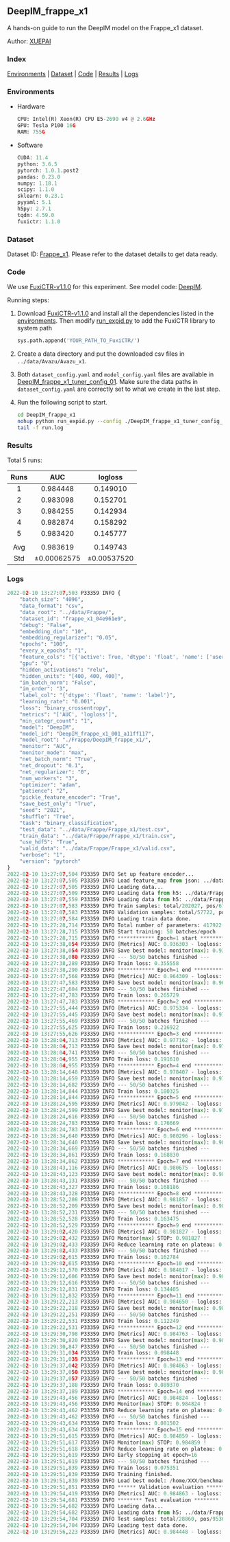 ## DeepIM_frappe_x1

A hands-on guide to run the DeepIM model on the Frappe_x1 dataset.

Author: [XUEPAI](https://github.com/xue-pai)

### Index
[Environments](#Environments) | [Dataset](#Dataset) | [Code](#Code) | [Results](#Results) | [Logs](#Logs)

### Environments
+ Hardware

  ```python
  CPU: Intel(R) Xeon(R) CPU E5-2690 v4 @ 2.6GHz
  GPU: Tesla P100 16G
  RAM: 755G

  ```

+ Software

  ```python
  CUDA: 11.4
  python: 3.6.5
  pytorch: 1.0.1.post2
  pandas: 0.23.0
  numpy: 1.18.1
  scipy: 1.1.0
  sklearn: 0.23.1
  pyyaml: 5.1
  h5py: 2.7.1
  tqdm: 4.59.0
  fuxictr: 1.1.0
  ```

### Dataset
Dataset ID: [Frappe_x1](https://github.com/openbenchmark/BARS/blob/master/ctr_prediction/datasets/Frappe/README.md#Frappe_x1). Please refer to the dataset details to get data ready.

### Code

We use [FuxiCTR-v1.1.0](fuxictr_url) for this experiment. See model code: [DeepIM](https://github.com/xue-pai/FuxiCTR/blob/v1.1.0/fuxictr/pytorch/models/DeepIM.py).

Running steps:

1. Download [FuxiCTR-v1.1.0](fuxictr_url) and install all the dependencies listed in the [environments](#environments). Then modify [run_expid.py](./run_expid.py#L5) to add the FuxiCTR library to system path
    
    ```python
    sys.path.append('YOUR_PATH_TO_FuxiCTR/')
    ```

2. Create a data directory and put the downloaded csv files in `../data/Avazu/Avazu_x1`.

3. Both `dataset_config.yaml` and `model_config.yaml` files are available in [DeepIM_frappe_x1_tuner_config_01](./DeepIM_frappe_x1_tuner_config_01). Make sure the data paths in `dataset_config.yaml` are correctly set to what we create in the last step.

4. Run the following script to start.

    ```bash
    cd DeepIM_frappe_x1
    nohup python run_expid.py --config ./DeepIM_frappe_x1_tuner_config_01 --expid DeepIM_frappe_x1_001_a11ff117 --gpu 0 > run.log &
    tail -f run.log
    ```

### Results

Total 5 runs:

| Runs | AUC | logloss  |
|:--------------------:|:--------------------:|:--------------------:|
| 1 | 0.984448 | 0.149010  |
| 2 | 0.983098 | 0.152701  |
| 3 | 0.984255 | 0.142934  |
| 4 | 0.982874 | 0.158292  |
| 5 | 0.983420 | 0.145777  |
| | | | 
| Avg | 0.983619 | 0.149743 |
| Std | &#177;0.00062575 | &#177;0.00537520 |


### Logs
```python
2022-02-10 13:27:07,503 P33359 INFO {
    "batch_size": "4096",
    "data_format": "csv",
    "data_root": "../data/Frappe/",
    "dataset_id": "frappe_x1_04e961e9",
    "debug": "False",
    "embedding_dim": "10",
    "embedding_regularizer": "0.05",
    "epochs": "100",
    "every_x_epochs": "1",
    "feature_cols": "[{'active': True, 'dtype': 'float', 'name': ['user', 'item', 'daytime', 'weekday', 'isweekend', 'homework', 'cost', 'weather', 'country', 'city'], 'type': 'categorical'}]",
    "gpu": "0",
    "hidden_activations": "relu",
    "hidden_units": "[400, 400, 400]",
    "im_batch_norm": "False",
    "im_order": "3",
    "label_col": "{'dtype': 'float', 'name': 'label'}",
    "learning_rate": "0.001",
    "loss": "binary_crossentropy",
    "metrics": "['AUC', 'logloss']",
    "min_categr_count": "1",
    "model": "DeepIM",
    "model_id": "DeepIM_frappe_x1_001_a11ff117",
    "model_root": "./Frappe/DeepIM_frappe_x1/",
    "monitor": "AUC",
    "monitor_mode": "max",
    "net_batch_norm": "True",
    "net_dropout": "0.1",
    "net_regularizer": "0",
    "num_workers": "3",
    "optimizer": "adam",
    "patience": "2",
    "pickle_feature_encoder": "True",
    "save_best_only": "True",
    "seed": "2021",
    "shuffle": "True",
    "task": "binary_classification",
    "test_data": "../data/Frappe/Frappe_x1/test.csv",
    "train_data": "../data/Frappe/Frappe_x1/train.csv",
    "use_hdf5": "True",
    "valid_data": "../data/Frappe/Frappe_x1/valid.csv",
    "verbose": "1",
    "version": "pytorch"
}
2022-02-10 13:27:07,504 P33359 INFO Set up feature encoder...
2022-02-10 13:27:07,505 P33359 INFO Load feature_map from json: ../data/Frappe/frappe_x1_04e961e9/feature_map.json
2022-02-10 13:27:07,505 P33359 INFO Loading data...
2022-02-10 13:27:07,509 P33359 INFO Loading data from h5: ../data/Frappe/frappe_x1_04e961e9/train.h5
2022-02-10 13:27:07,559 P33359 INFO Loading data from h5: ../data/Frappe/frappe_x1_04e961e9/valid.h5
2022-02-10 13:27:07,583 P33359 INFO Train samples: total/202027, pos/67604, neg/134423, ratio/33.46%, blocks/1
2022-02-10 13:27:07,583 P33359 INFO Validation samples: total/57722, pos/19063, neg/38659, ratio/33.03%, blocks/1
2022-02-10 13:27:07,584 P33359 INFO Loading train data done.
2022-02-10 13:27:28,714 P33359 INFO Total number of parameters: 417922.
2022-02-10 13:27:28,715 P33359 INFO Start training: 50 batches/epoch
2022-02-10 13:27:28,715 P33359 INFO ************ Epoch=1 start ************
2022-02-10 13:27:38,054 P33359 INFO [Metrics] AUC: 0.936303 - logloss: 0.672567
2022-02-10 13:27:38,054 P33359 INFO Save best model: monitor(max): 0.936303
2022-02-10 13:27:38,080 P33359 INFO --- 50/50 batches finished ---
2022-02-10 13:27:38,289 P33359 INFO Train loss: 0.355558
2022-02-10 13:27:38,290 P33359 INFO ************ Epoch=1 end ************
2022-02-10 13:27:47,568 P33359 INFO [Metrics] AUC: 0.964309 - logloss: 0.239890
2022-02-10 13:27:47,583 P33359 INFO Save best model: monitor(max): 0.964309
2022-02-10 13:27:47,604 P33359 INFO --- 50/50 batches finished ---
2022-02-10 13:27:47,783 P33359 INFO Train loss: 0.265729
2022-02-10 13:27:47,783 P33359 INFO ************ Epoch=2 end ************
2022-02-10 13:27:55,444 P33359 INFO [Metrics] AUC: 0.975334 - logloss: 0.183212
2022-02-10 13:27:55,445 P33359 INFO Save best model: monitor(max): 0.975334
2022-02-10 13:27:55,469 P33359 INFO --- 50/50 batches finished ---
2022-02-10 13:27:55,625 P33359 INFO Train loss: 0.216922
2022-02-10 13:27:55,626 P33359 INFO ************ Epoch=3 end ************
2022-02-10 13:28:04,713 P33359 INFO [Metrics] AUC: 0.977162 - logloss: 0.183473
2022-02-10 13:28:04,713 P33359 INFO Save best model: monitor(max): 0.977162
2022-02-10 13:28:04,741 P33359 INFO --- 50/50 batches finished ---
2022-02-10 13:28:04,955 P33359 INFO Train loss: 0.191610
2022-02-10 13:28:04,955 P33359 INFO ************ Epoch=4 end ************
2022-02-10 13:28:14,648 P33359 INFO [Metrics] AUC: 0.978407 - logloss: 0.168452
2022-02-10 13:28:14,659 P33359 INFO Save best model: monitor(max): 0.978407
2022-02-10 13:28:14,682 P33359 INFO --- 50/50 batches finished ---
2022-02-10 13:28:14,844 P33359 INFO Train loss: 0.180325
2022-02-10 13:28:14,844 P33359 INFO ************ Epoch=5 end ************
2022-02-10 13:28:24,595 P33359 INFO [Metrics] AUC: 0.979042 - logloss: 0.208605
2022-02-10 13:28:24,599 P33359 INFO Save best model: monitor(max): 0.979042
2022-02-10 13:28:24,616 P33359 INFO --- 50/50 batches finished ---
2022-02-10 13:28:24,783 P33359 INFO Train loss: 0.176669
2022-02-10 13:28:24,783 P33359 INFO ************ Epoch=6 end ************
2022-02-10 13:28:34,640 P33359 INFO [Metrics] AUC: 0.980296 - logloss: 0.162306
2022-02-10 13:28:34,640 P33359 INFO Save best model: monitor(max): 0.980296
2022-02-10 13:28:34,669 P33359 INFO --- 50/50 batches finished ---
2022-02-10 13:28:34,861 P33359 INFO Train loss: 0.168830
2022-02-10 13:28:34,862 P33359 INFO ************ Epoch=7 end ************
2022-02-10 13:28:43,116 P33359 INFO [Metrics] AUC: 0.980675 - logloss: 0.180564
2022-02-10 13:28:43,123 P33359 INFO Save best model: monitor(max): 0.980675
2022-02-10 13:28:43,131 P33359 INFO --- 50/50 batches finished ---
2022-02-10 13:28:43,327 P33359 INFO Train loss: 0.168186
2022-02-10 13:28:43,328 P33359 INFO ************ Epoch=8 end ************
2022-02-10 13:28:52,208 P33359 INFO [Metrics] AUC: 0.981857 - logloss: 0.154874
2022-02-10 13:28:52,209 P33359 INFO Save best model: monitor(max): 0.981857
2022-02-10 13:28:52,231 P33359 INFO --- 50/50 batches finished ---
2022-02-10 13:28:52,528 P33359 INFO Train loss: 0.163475
2022-02-10 13:28:52,529 P33359 INFO ************ Epoch=9 end ************
2022-02-10 13:29:02,420 P33359 INFO [Metrics] AUC: 0.981827 - logloss: 0.158594
2022-02-10 13:29:02,432 P33359 INFO Monitor(max) STOP: 0.981827 !
2022-02-10 13:29:02,433 P33359 INFO Reduce learning rate on plateau: 0.000100
2022-02-10 13:29:02,433 P33359 INFO --- 50/50 batches finished ---
2022-02-10 13:29:02,615 P33359 INFO Train loss: 0.162784
2022-02-10 13:29:02,615 P33359 INFO ************ Epoch=10 end ************
2022-02-10 13:29:12,570 P33359 INFO [Metrics] AUC: 0.984017 - logloss: 0.145236
2022-02-10 13:29:12,606 P33359 INFO Save best model: monitor(max): 0.984017
2022-02-10 13:29:12,616 P33359 INFO --- 50/50 batches finished ---
2022-02-10 13:29:12,831 P33359 INFO Train loss: 0.134405
2022-02-10 13:29:12,832 P33359 INFO ************ Epoch=11 end ************
2022-02-10 13:29:22,213 P33359 INFO [Metrics] AUC: 0.984650 - logloss: 0.142095
2022-02-10 13:29:22,218 P33359 INFO Save best model: monitor(max): 0.984650
2022-02-10 13:29:22,251 P33359 INFO --- 50/50 batches finished ---
2022-02-10 13:29:22,531 P33359 INFO Train loss: 0.112249
2022-02-10 13:29:22,531 P33359 INFO ************ Epoch=12 end ************
2022-02-10 13:29:30,798 P33359 INFO [Metrics] AUC: 0.984763 - logloss: 0.145687
2022-02-10 13:29:30,820 P33359 INFO Save best model: monitor(max): 0.984763
2022-02-10 13:29:30,847 P33359 INFO --- 50/50 batches finished ---
2022-02-10 13:29:31,034 P33359 INFO Train loss: 0.098448
2022-02-10 13:29:31,035 P33359 INFO ************ Epoch=13 end ************
2022-02-10 13:29:37,042 P33359 INFO [Metrics] AUC: 0.984863 - logloss: 0.147055
2022-02-10 13:29:37,050 P33359 INFO Save best model: monitor(max): 0.984863
2022-02-10 13:29:37,057 P33359 INFO --- 50/50 batches finished ---
2022-02-10 13:29:37,188 P33359 INFO Train loss: 0.089370
2022-02-10 13:29:37,189 P33359 INFO ************ Epoch=14 end ************
2022-02-10 13:29:43,456 P33359 INFO [Metrics] AUC: 0.984824 - logloss: 0.149619
2022-02-10 13:29:43,456 P33359 INFO Monitor(max) STOP: 0.984824 !
2022-02-10 13:29:43,462 P33359 INFO Reduce learning rate on plateau: 0.000010
2022-02-10 13:29:43,462 P33359 INFO --- 50/50 batches finished ---
2022-02-10 13:29:43,634 P33359 INFO Train loss: 0.081502
2022-02-10 13:29:43,634 P33359 INFO ************ Epoch=15 end ************
2022-02-10 13:29:51,615 P33359 INFO [Metrics] AUC: 0.984859 - logloss: 0.151014
2022-02-10 13:29:51,617 P33359 INFO Monitor(max) STOP: 0.984859 !
2022-02-10 13:29:51,618 P33359 INFO Reduce learning rate on plateau: 0.000001
2022-02-10 13:29:51,619 P33359 INFO Early stopping at epoch=16
2022-02-10 13:29:51,619 P33359 INFO --- 50/50 batches finished ---
2022-02-10 13:29:51,839 P33359 INFO Train loss: 0.075351
2022-02-10 13:29:51,839 P33359 INFO Training finished.
2022-02-10 13:29:51,839 P33359 INFO Load best model: /home/XXX/benchmarks/Frappe/DeepIM_frappe_x1/frappe_x1_04e961e9/DeepIM_frappe_x1_001_a11ff117.model
2022-02-10 13:29:51,851 P33359 INFO ****** Validation evaluation ******
2022-02-10 13:29:54,419 P33359 INFO [Metrics] AUC: 0.984863 - logloss: 0.147055
2022-02-10 13:29:54,681 P33359 INFO ******** Test evaluation ********
2022-02-10 13:29:54,682 P33359 INFO Loading data...
2022-02-10 13:29:54,682 P33359 INFO Loading data from h5: ../data/Frappe/frappe_x1_04e961e9/test.h5
2022-02-10 13:29:54,704 P33359 INFO Test samples: total/28860, pos/9536, neg/19324, ratio/33.04%, blocks/1
2022-02-10 13:29:54,704 P33359 INFO Loading test data done.
2022-02-10 13:29:56,223 P33359 INFO [Metrics] AUC: 0.984448 - logloss: 0.149010

```
